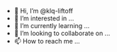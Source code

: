 - 👋 Hi, I’m @klq-liftoff
- 👀 I’m interested in ...
- 🌱 I’m currently learning ...
- 💞️ I’m looking to collaborate on ...
- 📫 How to reach me ...

<!---
klq-liftoff/klq-liftoff is a ✨ special ✨ repository because its `README.md` (this file) appears on your GitHub profile.
You can click the Preview link to take a look at your changes.
--->
